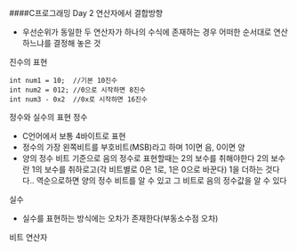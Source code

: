 ####C프로그래밍 Day 2
연산자에서 결합방향
- 우선순위가 동일한 두 연산자가 하나의 수식에 존재하는 경우 어떠한 순서대로 연산하느냐를 결정해 놓은 것


진수의 표현
```
int num1 = 10;  //기본 10진수
int num2 = 012; //0으로 시작하면 8진수
int num3 - 0x2  //0x로 시작하면 16진수
```

정수와 실수의 표현
정수
- C언어에서 보통 4바이트로 표현
- 정수의 가장 왼쪽비트를 부호비트(MSB)라고 하며 1이면 음, 0이면 양
- 양의 정수 비트 기준으로 음의 정수로 표현할때는 2의 보수를 취해야한다
	2의 보수란 1의 보수를 취하로고(각 비트별로 0은 1로, 1은 0으로 바꾼다) 1을 더하는 것다다..
    역순으로하면 양의 정수 비트를 알 수 있고 그 비트로 음의 정수값을 알 수 있다

실수
- 실수를 표현하는 방식에는 오차가 존재한다(부동소수점 오차)

비트 연산자
